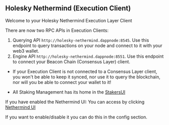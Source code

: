 ## Holesky Nethermind (Execution Client)

Welcome to your Holesky Nethermind Execution Layer Client

There are now two RPC APIs in Execution Clients:

1. Querying API `http://holesky-nethermind.dappnode:8545`. Use this endpoint to query transactions on your node and connect to it with your web3 wallet.
2. Engine API `http://holesky-nethermind.dappnode:8551`. Use this endpoint to connect your Beacon Chain (Consensus Layer) client.

- If your Execution Client is not connected to a Consensus Layer client, you won't be able to keep it synced, nor use it to query the blockchain, nor will you be able to connect your wallet to it!

- All Staking Management has its home in the [StakersUI](http://my.dappnode/#/stakers/holesky)

If you have enabled the Nethermind UI: You can access by clicking [Nethermind UI](http://holesky-nethermind.dappnode:8551/healthchecks-ui)

If you want to enable/disable it you can do this in the config section.
